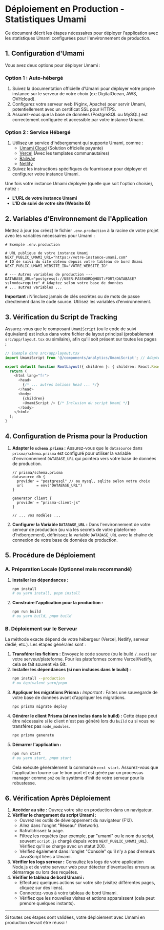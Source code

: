 # Déploiement en Production - Statistiques Umami

Ce document décrit les étapes nécessaires pour déployer l'application avec les statistiques Umami configurées pour l'environnement de production.

## 1. Configuration d'Umami

Vous avez deux options pour déployer Umami :

### Option 1 : Auto-hébergé

1.  Suivez la documentation officielle d'Umami pour déployer votre propre instance sur le serveur de votre choix (ex: DigitalOcean, AWS, OVHcloud).
2.  Configurez votre serveur web (Nginx, Apache) pour servir Umami, potentiellement avec un certificat SSL pour HTTPS.
3.  Assurez-vous que la base de données (PostgreSQL ou MySQL) est correctement configurée et accessible par votre instance Umami.

### Option 2 : Service Hébergé

1.  Utilisez un service d'hébergement qui supporte Umami, comme :
    - [Umami Cloud](https://cloud.umami.is/) (Solution officielle payante)
    - [Vercel](https://vercel.com/) (Avec les templates communautaires)
    - [Railway](https://railway.app/)
    - [Netlify](https://www.netlify.com/)
2.  Suivez les instructions spécifiques du fournisseur pour déployer et configurer votre instance Umami.

Une fois votre instance Umami déployée (quelle que soit l'option choisie), notez :

- **L'URL de votre instance Umami**
- **L'ID de suivi de votre site (Website ID)**

## 2. Variables d'Environnement de l'Application

Mettez à jour (ou créez) le fichier `.env.production` à la racine de votre projet avec les variables nécessaires pour Umami :

```dotenv
# Exemple .env.production

# URL publique de votre instance Umami
NEXT_PUBLIC_UMAMI_URL="https://votre-instance-umami.com"
# ID de suivi du site obtenu depuis votre tableau de bord Umami
NEXT_PUBLIC_UMAMI_WEBSITE_ID="VOTRE_WEBSITE_ID"

# --- Autres variables de production ---
DATABASE_URL="postgresql://USER:PASSWORD@HOST:PORT/DATABASE?sslmode=require" # Adaptez selon votre base de données
# ... autres variables ...
```

**Important :** N'incluez jamais de clés secrètes ou de mots de passe directement dans le code source. Utilisez les variables d'environnement.

## 3. Vérification du Script de Tracking

Assurez-vous que le composant `UmamiScript` (ou le code de suivi équivalent) est inclus dans votre fichier de layout principal (probablement `src/app/layout.tsx` ou similaire), afin qu'il soit présent sur toutes les pages :

```typescript
// Exemple dans src/app/layout.tsx
import UmamiScript from '@/components/analytics/UmamiScript'; // Adaptez le chemin

export default function RootLayout({ children }: { children: React.ReactNode }) {
  return (
    <html lang="fr">
      <head>
        {/* ... autres balises head ... */}
      </head>
      <body>
        {children}
        <UmamiScript /> {/* Inclusion du script Umami */}
      </body>
    </html>
  );
}
```

## 4. Configuration de Prisma pour la Production

1.  **Adapter le `schema.prisma` :**
    Assurez-vous que le `datasource` dans `prisma/schema.prisma` est configuré pour utiliser la variable d'environnement `DATABASE_URL` qui pointera vers votre base de données de production.

    ```prisma
    // prisma/schema.prisma
    datasource db {
      provider = "postgresql" // ou mysql, sqlite selon votre choix
      url      = env("DATABASE_URL")
    }

    generator client {
      provider = "prisma-client-js"
    }

    // ... vos modèles ...
    ```

2.  **Configurer la Variable `DATABASE_URL` :**
    Dans l'environnement de votre serveur de production (ou via les secrets de votre plateforme d'hébergement), définissez la variable `DATABASE_URL` avec la chaîne de connexion de votre base de données de production.

## 5. Procédure de Déploiement

### A. Préparation Locale (Optionnel mais recommandé)

1.  **Installer les dépendances :**
    ```bash
    npm install
    # ou yarn install, pnpm install
    ```
2.  **Construire l'application pour la production :**
    ```bash
    npm run build
    # ou yarn build, pnpm build
    ```

### B. Déploiement sur le Serveur

La méthode exacte dépend de votre hébergeur (Vercel, Netlify, serveur dédié, etc.). Les étapes générales sont :

1.  **Transférer les fichiers :** Envoyez le code source (ou le build `/.next`) sur votre serveur/plateforme. Pour les plateformes comme Vercel/Netlify, cela se fait souvent via Git.
2.  **Installer les dépendances (si non incluses dans le build) :**
    ```bash
    npm install --production
    # ou équivalent yarn/pnpm
    ```
3.  **Appliquer les migrations Prisma :**
    _Important :_ Faites une sauvegarde de votre base de données avant d'appliquer les migrations.
    ```bash
    npx prisma migrate deploy
    ```
4.  **Générer le client Prisma (si non inclus dans le build) :**
    Cette étape peut être nécessaire si le client n'est pas généré lors du `build` ou si vous ne transférez pas `node_modules`.
    ```bash
    npx prisma generate
    ```
5.  **Démarrer l'application :**
    ```bash
    npm run start
    # ou yarn start, pnpm start
    ```
    Cela exécute généralement la commande `next start`. Assurez-vous que l'application tourne sur le bon port et est gérée par un processus manager comme `pm2` ou le système d'init de votre serveur pour la robustesse.

## 6. Vérification Après Déploiement

1.  **Accéder au site :** Ouvrez votre site en production dans un navigateur.
2.  **Vérifier le chargement du script Umami :**
    - Ouvrez les outils de développement du navigateur (F12).
    - Allez dans l'onglet "Réseau" (Network).
    - Rafraîchissez la page.
    - Filtrez les requêtes (par exemple, par "umami" ou le nom du script, souvent `script.js` chargé depuis votre `NEXT_PUBLIC_UMAMI_URL`). Vérifiez qu'il se charge avec un statut 200.
    - Vérifiez également dans l'onglet "Console" qu'il n'y a pas d'erreurs JavaScript liées à Umami.
3.  **Vérifier les logs serveur :** Consultez les logs de votre application Node.js et de votre serveur web pour détecter d'éventuelles erreurs au démarrage ou lors des requêtes.
4.  **Vérifier le tableau de bord Umami :**
    - Effectuez quelques actions sur votre site (visitez différentes pages, cliquez sur des liens).
    - Connectez-vous à votre tableau de bord Umami.
    - Vérifiez que les nouvelles visites et actions apparaissent (cela peut prendre quelques instants).

---

Si toutes ces étapes sont validées, votre déploiement avec Umami en production devrait être réussi !
